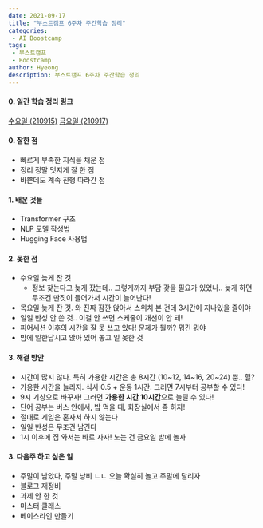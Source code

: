 ```yaml
---
date: 2021-09-17
title: "부스트캠프 6주차 주간학습 정리"
categories: 
 - AI Boostcamp
tags:
 - 부스트캠프
 - Boostcamp
author: Hyeong
description: 부스트캠프 6주차 주간학습 정리
---
```

#### 0. 일간 학습 정리 링크
[수요일 (210915)](https://hyeong01.github.io/ai%20boostcamp/AI-Boostcamp-Day-32/)
[금요일 (210917)](https://hyeong01.github.io/ai%20boostcamp/AI-Boostcamp-Day-34/)

#### 0. 잘한 점
- 빠르게 부족한 지식을 채운 점
- 정리 정말 멋지게 잘 한 점
- 바쁜데도 계속 진행 따라간 점

#### 1. 배운 것들
- Transformer 구조
- NLP 모델 작성법
- Hugging Face 사용법

#### 2. 못한 점
- 수요일 늦게 잔 것
    - 정보 찾는다고 늦게 잤는데.. 그렇게까지 부담 갖을 필요가 있었나.. 늦게 하면 무조건 딴짓이 들어가서 시간이 늘어난다!
- 목요일 늦게 잔 것. 와 진짜 잠깐 앉아서 스위치 본 건데 3시간이 지나있을 줄이야
- 일일 반성 안 쓴 것.. 이걸 안 쓰면 스케줄이 개선이 안 돼!
- 피어세션 이후의 시간을 잘 못 쓰고 있다! 문제가 뭘까? 뭐긴 뭐야 
- 밤에 일한답시고 앉아 있어 놓고 일 못한 것

#### 3. 해결 방안
- 시간이 많지 않다. 특히 가용한 시간은 총 8시간 (10~12, 14~16, 20~24) 뿐.. 헐?
- 가용한 시간을 늘리자. 식사 0.5 + 운동 1시간. 그러면 7시부터 공부할 수 있다!
- 9시 기상으로 바꾸자! 그러면 **가용한 시간 10시간**으로 늘릴 수 있다!
- 단어 공부는 버스 안에서, 밥 먹을 때, 화장실에서 좀 하자!
- 절대로 게임은 혼자서 하지 않는다
- 일일 반성은 무조건 남긴다
- 1시 이후에 집 와서는 바로 자자! 노는 건 금요일 밤에 놀자

#### 3. 다음주 하고 싶은 일
- 주말이 남았다, 주말 낭비 ㄴㄴ 오늘 확실히 놀고 주말에 달리자
- 블로그 재정비
- 과제 안 한 것
- 마스터 클래스
- 베이스라인 만들기
